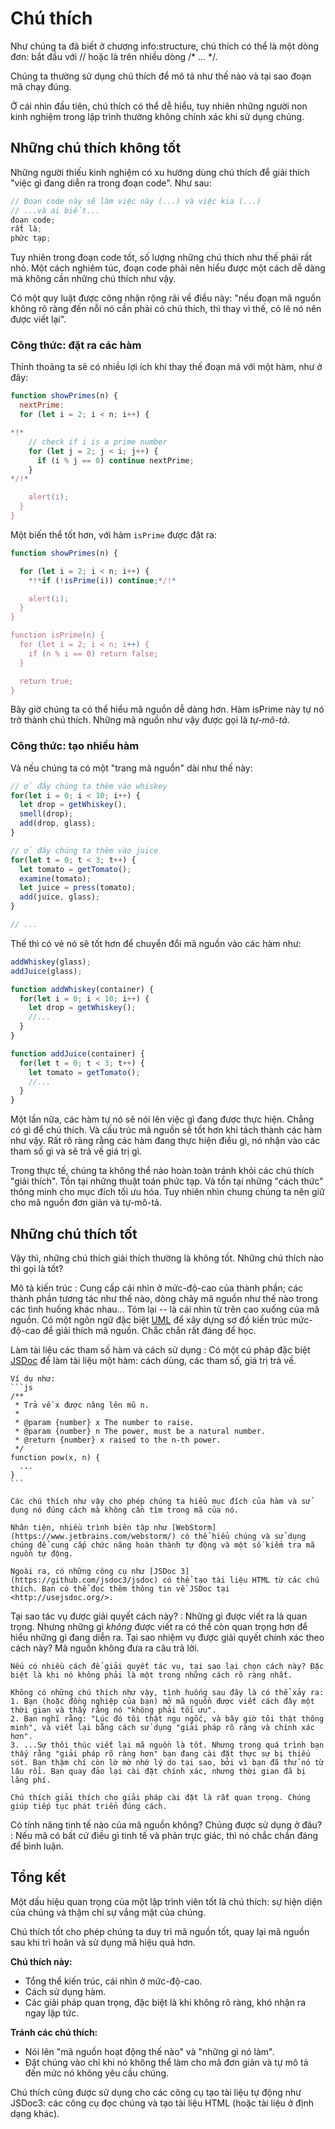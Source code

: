 # Chú thích

Như chúng ta đã biết ở chương info:structure, chú thích có thể là một dòng đơn: bắt đầu với // hoặc là trên nhiều dòng /* ... */.

Chúng ta thường sử dụng chú thích để mô tả như thế nào và tại sao đoạn mã chạy đúng.

Ở cái nhìn đầu tiên, chú thích có thể dễ hiểu, tuy nhiên những người non kinh nghiệm trong lập trình thường không chính xác khi sử dụng chúng.

## Những chú thích không tốt

Những người thiếu kinh nghiệm có xu hướng dùng chú thích để giải thích "việc gì đang diễn ra trong đoạn code". Như sau:

```js
// Đoạn code này sẽ làm việc này (...) và việc kia (...)
// ...và ai biết...
đoạn code;
rất là;
phức tạp;
```

Tuy nhiên trong đoạn code tốt, số lượng những chú thích như thế phải rất nhỏ. Một cách nghiêm túc, đoạn code phải nên hiểu được một cách dễ dàng mà không cần những chú thích như vậy.

Có một quy luật được công nhận rộng rãi về điều này: "nếu đoạn mã nguồn không rõ ràng đến nỗi nó cần phải có chú thích, thì thay vì thế, có lẽ nó nên được viết lại".

### Công thức: đặt ra các hàm

Thỉnh thoảng ta sẽ có nhiều lợi ích khi thay thế đoạn mã với một hàm, như ở đây:

```js
function showPrimes(n) {
  nextPrime:
  for (let i = 2; i < n; i++) {

*!*
    // check if i is a prime number
    for (let j = 2; j < i; j++) {
      if (i % j == 0) continue nextPrime;
    }
*/!*

    alert(i);
  }
}
```

Một biến thể tốt hơn, với hàm `isPrime` được đặt ra:


```js
function showPrimes(n) {

  for (let i = 2; i < n; i++) {
    *!*if (!isPrime(i)) continue;*/!*

    alert(i);  
  }
}

function isPrime(n) {
  for (let i = 2; i < n; i++) {
    if (n % i == 0) return false;
  }

  return true;
}
```

Bây giờ chúng ta có thể hiểu mã nguồn dễ dàng hơn. Hàm isPrime này tự nó trở thành chú thích. Những mã nguồn như vậy được gọi là *tự-mô-tả*.

### Công thức: tạo nhiều hàm

Và nếu chúng ta có một "trang mã nguồn" dài như thế này:

```js
// ở đây chúng ta thêm vào whiskey
for(let i = 0; i < 10; i++) {
  let drop = getWhiskey();
  smell(drop);
  add(drop, glass);
}

// ở đây chúng ta thêm vào juice
for(let t = 0; t < 3; t++) {
  let tomato = getTomato();
  examine(tomato);
  let juice = press(tomato);
  add(juice, glass);
}

// ...
```

Thế thì có vẻ nó sẽ tốt hơn để chuyển đổi mã nguồn vào các hàm như:

```js
addWhiskey(glass);
addJuice(glass);

function addWhiskey(container) {
  for(let i = 0; i < 10; i++) {
    let drop = getWhiskey();
    //...
  }
}

function addJuice(container) {
  for(let t = 0; t < 3; t++) {
    let tomato = getTomato();
    //...
  }
}
```

Một lần nữa, các hàm tự nó sẽ nói lên việc gì đang được thực hiện. Chẳng có gì để chú thích. Và cấu trúc mã nguồn sẽ tốt hơn khi tách thành các hàm như vậy. Rất rõ ràng rằng các hàm đang thực hiện điều gì, nó nhận vào các tham số gì và sẽ trả về giá trị gì.

Trong thực tế, chúng ta không thể nào hoàn toàn tránh khỏi các chú thích "giải thích". Tồn tại những thuật toán phức tạp. Và tồn tại những "cách thức" thông minh cho mục đích tối ưu hóa. Tuy nhiên nhìn chung chúng ta nên giữ cho mã nguồn đơn giản và tự-mô-tả.

## Những chú thích tốt

Vậy thì, những chú thích giải thích thường là không tốt. Những chú thích nào thì gọi là tốt?

Mô tả kiến trúc
: Cung cấp cái nhìn ở mức-độ-cao của thành phần; các thành phần tương tác như thế nào, dòng chảy mã nguồn như thế nào trong các tình huống khác nhau... Tóm lại -- là cái nhìn từ trên cao xuống của mã nguồn. Có một ngôn ngữ đặc biệt [UML](http://wikipedia.org/wiki/Unified_Modeling_Language) để xây dựng sơ đồ kiến trúc mức-độ-cao để giải thích mã nguồn. Chắc chắn rất đáng để học.

Làm tài liệu các tham số hàm và cách sử dụng
: Có một cú pháp đặc biệt [JSDoc](http://en.wikipedia.org/wiki/JSDoc) để làm tài liệu một hàm: cách dùng, các tham số, giá trị trả về.

    Ví dụ như:
    ```js
    /**
     * Trả về x được nâng lên mũ n.
     *
     * @param {number} x The number to raise.
     * @param {number} n The power, must be a natural number.
     * @return {number} x raised to the n-th power.
     */
    function pow(x, n) {
      ...
    }
    ```

    Các chú thích như vậy cho phép chúng ta hiểu mục đích của hàm và sử dụng nó đúng cách mà không cần tìm trong mã của nó.

    Nhân tiện, nhiều trình biên tập như [WebStorm](https://www.jetbrains.com/webstorm/) có thể hiểu chúng và sử dụng chúng để cung cấp chức năng hoàn thành tự động và một số kiểm tra mã nguồn tự động.

    Ngoài ra, có những công cụ như [JSDoc 3](https://github.com/jsdoc3/jsdoc) có thể tạo tài liệu HTML từ các chú thích. Bạn có thể đọc thêm thông tin về JSDoc tại <http://usejsdoc.org/>.

Tại sao tác vụ được giải quyết cách này?
: Những gì được viết ra là quan trọng. Nhưng những gì *không* được viết ra có thể còn quan trọng hơn để hiểu những gì đang diễn ra. Tại sao nhiệm vụ được giải quyết chính xác theo cách này? Mã nguồn không đưa ra câu trả lời.

    Nếu có nhiều cách để giải quyết tác vụ, tại sao lại chọn cách này? Đặc biệt là khi nó không phải là một trong những cách rõ ràng nhất.

    Không có những chú thích như vậy, tình huống sau đây là có thể xảy ra:
    1. Bạn (hoặc đồng nghiệp của bạn) mở mã nguồn được viết cách đây một thời gian và thấy rằng nó "không phải tối ưu".
    2. Bạn nghĩ rằng: "Lúc đó tôi thật ngu ngốc, và bây giờ tôi thật thông minh", và viết lại bằng cách sử dụng "giải pháp rõ ràng và chính xác hơn".
    3. ...Sự thôi thúc viết lại mã nguồn là tốt. Nhưng trong quá trình bạn thấy rằng "giải pháp rõ ràng hơn" bạn đang cài đặt thực sự bị thiếu sót. Bạn thậm chí còn lờ mờ nhớ lý do tại sao, bởi vì bạn đã thử nó từ lâu rồi. Bạn quay đảo lại cài đặt chính xác, nhưng thời gian đã bị lãng phí.

    Chú thích giải thích cho giải pháp cài đặt là rất quan trọng. Chúng giúp tiếp tục phát triển đúng cách.

Có tính năng tinh tế nào của mã nguồn không? Chúng được sử dụng ở đâu?
: Nếu mã có bất cứ điều gì tinh tế và phản trực giác, thì nó chắc chắn đáng để bình luận.

## Tổng kết

Một dấu hiệu quan trọng của một lập trình viên tốt là chú thích: sự hiện diện của chúng và thậm chí sự vắng mặt của chúng.

Chú thích tốt cho phép chúng ta duy trì mã nguồn tốt, quay lại mã nguồn sau khi trì hoãn và sử dụng mã hiệu quả hơn.

**Chú thích này:**

- Tổng thể kiến trúc, cái nhìn ở mức-độ-cao.
- Cách sử dụng hàm.
- Các giải pháp quan trọng, đặc biệt là khi không rõ ràng, khó nhận ra ngay lập tức.

**Tránh các chú thích:**

- Nói lên "mã nguồn hoạt động thế nào" và "những gì nó làm".
- Đặt chúng vào chỉ khi nó không thể làm cho mã đơn giản và tự mô tả đến mức nó không yêu cầu chúng.

Chú thích cũng được sử dụng cho các công cụ tạo tài liệu tự động như JSDoc3: các công cụ đọc chúng và tạo tài liệu HTML (hoặc tài liệu ở định dạng khác).
